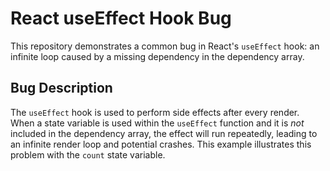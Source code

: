 # React useEffect Hook Bug

This repository demonstrates a common bug in React's `useEffect` hook: an infinite loop caused by a missing dependency in the dependency array. 

## Bug Description

The `useEffect` hook is used to perform side effects after every render.  When a state variable is used within the `useEffect` function and it is *not* included in the dependency array, the effect will run repeatedly, leading to an infinite render loop and potential crashes.  This example illustrates this problem with the `count` state variable.